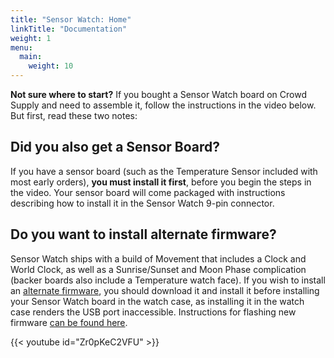 ```yaml
---
title: "Sensor Watch: Home"
linkTitle: "Documentation"
weight: 1
menu:
  main:
    weight: 10
---
```

**Not sure where to start?** If you bought a Sensor Watch board on Crowd Supply and need to assemble it, follow the instructions in the video below. But first, read these two notes:

Did you also get a Sensor Board?
--------------------------------

If you have a sensor board (such as the Temperature Sensor included with most early orders), **you must install it first**, before you begin the steps in the video. Your sensor board will come packaged with instructions describing how to install it in the Sensor Watch 9-pin connector.

Do you want to install alternate firmware?
------------------------------------------

Sensor Watch ships with a build of Movement that includes a Clock and World Clock, as well as a Sunrise/Sunset and Moon Phase complication (backer boards also include a Temperature watch face). If you wish to install an [alternate firmware](/docs/firmware/prebuilt/), you should download it and install it before installing your Sensor Watch board in the watch case, as installing it in the watch case renders the USB port inaccessible. Instructions for flashing new firmware [can be found here](/docs/firmware/flashing/).

{{< youtube id="Zr0pKeC2VFU" >}}
